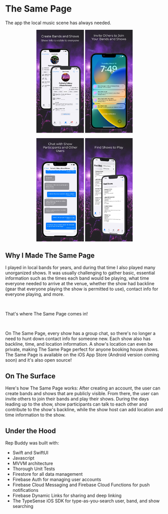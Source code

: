# The Same Page
The app the local music scene has always needed.

<p align="center">
    <img src="https://github.com/julianworden/TheSamePage/blob/main/READMEImages/01%20-%20Create%20Bands%20And%20Shows.jpeg" width=30% height=30%>
    <img src="https://github.com/julianworden/TheSamePage/blob/main/READMEImages/02%20-%20Get%20Notified.jpeg" width=30% height=30%>
</p>

<p align="center">
    <img src="https://github.com/julianworden/TheSamePage/blob/main/READMEImages/03%20-%20Chats.jpeg" width=30% height=30%>
    <img src="https://github.com/julianworden/TheSamePage/blob/main/READMEImages/04%20-%20Find%20Shows.jpeg" width=30% height=30%>
</p>

## Why I Made The Same Page

<p>
I played in local bands for years, and during that time I also played many unorganized shows. It was usually challenging to gather basic, essential information such as the times each band would be playing, what time everyone needed to arrive at the venue, whether the show had backline (gear that everyone playing the show is permitted to use), contact info for everyone playing, and more.
</p>
​
​<p>
That's where The Same Page comes in!
</p>
​
​<p>
On The Same Page, every show has a group chat, so there's no longer a need to hunt down contact info for someone new. Each show also has backline, time, and location information. A show's location can even be private, making The Same Page perfect for anyone booking house shows. The Same Page is available on the iOS App Store (Android version coming soon) and it's also open source!
</p>

## On The Surface
Here's how The Same Page works: After creating an account, the user can create bands and shows that are publicly visible. From there, the user can invite others to join their bands and play their shows. During the days leading up to the show, show participants can talk to each other and contribute to the show's backline, while the show host can add location and time information to the show.

## Under the Hood
Rep Buddy was built with:

- Swift and SwiftUI
- Javascript
- MVVM architecture
- Thorough Unit Tests
- Firestore for all data management
- Firebase Auth for managing user accounts
- Firebase Cloud Messaging and Firebase Cloud Functions for push notifications
- Firebase Dynamic Links for sharing and deep linking
- The TypeSense iOS SDK for type-as-you-search user, band, and show searching
